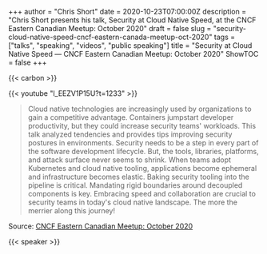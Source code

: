 +++
author = "Chris Short"
date = 2020-10-23T07:00:00Z
description = "Chris Short presents his talk, Security at Cloud Native Speed, at the CNCF Eastern Canadian Meetup: October 2020"
draft = false
slug = "security-cloud-native-speed-cncf-eastern-canada-meetup-oct-2020"
tags = ["talks", "speaking", "videos", "public speaking"]
title = "Security at Cloud Native Speed — CNCF Eastern Canadian Meetup: October 2020"
ShowTOC = false
+++

{{< carbon >}}

{{< youtube "l_EEZV1P15U?t=1233" >}}

> Cloud native technologies are increasingly used by organizations to gain a competitive advantage. Containers jumpstart developer productivity, but they could increase security teams' workloads. This talk analyzed tendencies and provides tips improving security postures in environments. Security needs to be a step in every part of the software development lifecycle. But, the tools, libraries, platforms, and attack surface never seems to shrink. When teams adopt Kubernetes and cloud native tooling, applications become ephemeral and infrastructure becomes elastic. Baking security tooling into the pipeline is critical. Mandating rigid boundaries around decoupled components is key. Embracing speed and collaboration are crucial to security teams in today's cloud native landscape. The more the merrier along this journey!

Source: [CNCF Eastern Canadian Meetup: October 2020](https://youtu.be/l_EEZV1P15U?t=1233)

{{< speaker >}}

